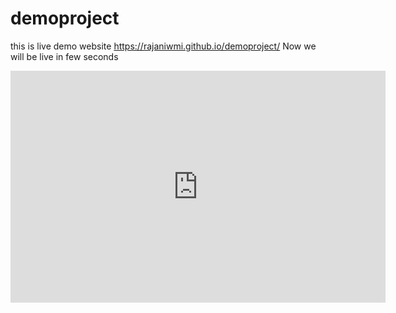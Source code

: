 # demoproject
this is live demo website https://rajaniwmi.github.io/demoproject/
Now we will be live in few seconds
<iframe width="600" height="371" seamless frameborder="0" scrolling="no" src="https://docs.google.com/spreadsheets/d/1yhq4ezqV9kzLoENsZdYoDhJOR3L8iWIFrrvC_Ysv-P4/pubchart?oid=121650614&amp;format=interactive"></iframe>
